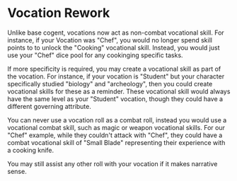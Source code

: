 # Vocation Rework

Unlike base cogent, vocations now act as non-combat vocational skill. For instance, if your Vocation was "Chef", you would no longer spend skill points to to unlock the "Cooking" vocational skill. Instead, you would just use your "Chef" dice pool for any cookinging specific tasks.

If more specificity is required, you may create a vocational skill as part of the vocation. For instance, if your vocation is "Student" but your character specifically studied "biology" and "archeology", then you could create vocational skills for these as a reminder. These vocational skill would always have the same level as your "Student" vocation, though they could have a different governing attribute.

You can never use a vocation roll as a combat roll, instead you would use a vocational combat skill, such as magic or weapon vocational skills. For our "Chef" example, while they couldn't attack with "Chef", they could have a combat vocational skill of "Small Blade" representing their experience with a cooking knife.

You may still assist any other roll with your vocation if it makes narrative sense.
